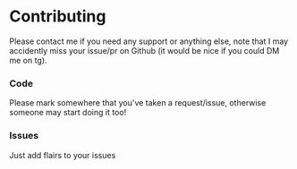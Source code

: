 # Contributing

Please contact me if you need any support or anything else, note that I may accidently miss your issue/pr on Github (it would be nice if you could DM me on tg).

### Code

Please mark somewhere that you've taken a request/issue, otherwise someone may start doing it too!

### Issues

Just add flairs to your issues
